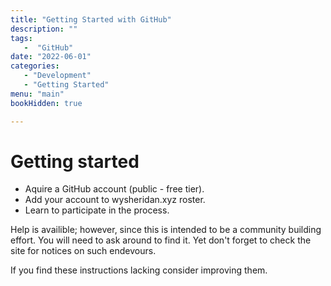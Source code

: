 ```yaml
---
title: "Getting Started with GitHub"
description: ""
tags:
   -  "GitHub"
date: "2022-06-01"
categories:
   - "Development"
   - "Getting Started"
menu: "main"
bookHidden: true

---
```


# Getting started

* Aquire a GitHub account (public - free tier).
* Add your account to wysheridan.xyz roster.
* Learn to participate in the process.

Help is availible; however, since this is intended
to be a community building effort. You will need 
to ask around to find it. Yet don't forget to check
the site for notices on such endevours.

If you find these instructions lacking consider
improving them.

